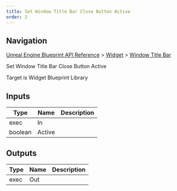 ```yaml
---
title: Set Window Title Bar Close Button Active
order: 2
---
```

## Navigation

[Unreal Engine Blueprint API Reference](https://dev.epicgames.com/documentation/en-us/unreal-engine/BlueprintAPI) > [Widget](https://dev.epicgames.com/documentation/en-us/unreal-engine/BlueprintAPI/Widget) > [Window Title Bar](https://dev.epicgames.com/documentation/en-us/unreal-engine/BlueprintAPI/Widget/WindowTitleBar)

Set Window Title Bar Close Button Active

Target is Widget Blueprint Library

## Inputs

| Type | Name | Description |
| --- | --- | --- |
| exec | In |  |
| boolean | Active |  |

## Outputs

| Type | Name | Description |
| --- | --- | --- |
| exec | Out |  |
